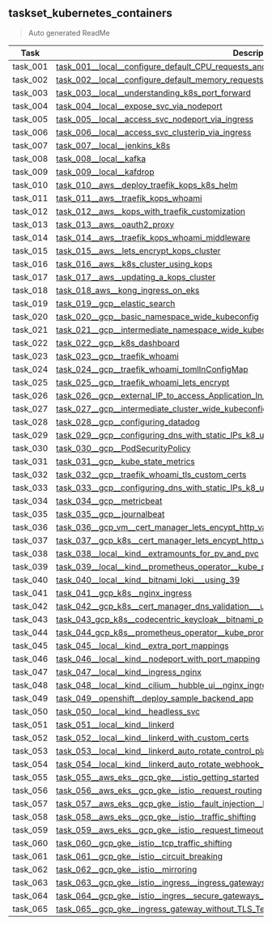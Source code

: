 ## taskset_kubernetes_containers

> Auto generated ReadMe

| Task     | Description                                                                                                                                                                                                                |
|----------|----------------------------------------------------------------------------------------------------------------------------------------------------------------------------------------------------------------------------|
| task_001 | [task_001__local__configure_default_CPU_requests_and_limits_for_a_namespace](taskset_kubernetes_containers/task_001__local__configure_default_CPU_requests_and_limits_for_a_namespace)                                     |
| task_002 | [task_002__local__configure_default_memory_requests_and_limits_for_a_namespace](taskset_kubernetes_containers/task_002__local__configure_default_memory_requests_and_limits_for_a_namespace)                               |
| task_003 | [task_003__local__understanding_k8s_port_forward](taskset_kubernetes_containers/task_003__local__understanding_k8s_port_forward)                                                                                           |
| task_004 | [task_004__local__expose_svc_via_nodeport](taskset_kubernetes_containers/task_004__local__expose_svc_via_nodeport)                                                                                                         |
| task_005 | [task_005__local__access_svc_nodeport_via_ingress](taskset_kubernetes_containers/task_005__local__access_svc_nodeport_via_ingress)                                                                                         |
| task_006 | [task_006__local__access_svc_clusterip_via_ingress](taskset_kubernetes_containers/task_006__local__access_svc_clusterip_via_ingress)                                                                                       |
| task_007 | [task_007__local__jenkins_k8s](taskset_kubernetes_containers/task_007__local__jenkins_k8s)                                                                                                                                 |
| task_008 | [task_008__local__kafka](taskset_kubernetes_containers/task_008__local__kafka)                                                                                                                                             |
| task_009 | [task_009__local__kafdrop](taskset_kubernetes_containers/task_009__local__kafdrop)                                                                                                                                         |
| task_010 | [task_010__aws__deploy_traefik_kops_k8s_helm](taskset_kubernetes_containers/task_010__aws__deploy_traefik_kops_k8s_helm)                                                                                                   |
| task_011 | [task_011__aws__traefik_kops_whoami](taskset_kubernetes_containers/task_011__aws__traefik_kops_whoami)                                                                                                                     |
| task_012 | [task_012__aws__kops_with_traefik_customization](taskset_kubernetes_containers/task_012__aws__kops_with_traefik_customization)                                                                                             |
| task_013 | [task_013__aws__oauth2_proxy](taskset_kubernetes_containers/task_013__aws__oauth2_proxy)                                                                                                                                   |
| task_014 | [task_014__aws__traefik_kops_whoami_middleware](taskset_kubernetes_containers/task_014__aws__traefik_kops_whoami_middleware)                                                                                               |
| task_015 | [task_015__aws__lets_encrypt_kops_cluster](taskset_kubernetes_containers/task_015__aws__lets_encrypt_kops_cluster)                                                                                                         |
| task_016 | [task_016__aws__k8s_cluster_using_kops](taskset_kubernetes_containers/task_016__aws__k8s_cluster_using_kops)                                                                                                               |
| task_017 | [task_017__aws__updating_a_kops_cluster](taskset_kubernetes_containers/task_017__aws__updating_a_kops_cluster)                                                                                                             |
| task_018 | [task_018_aws__kong_ingress_on_eks](taskset_kubernetes_containers/task_018_aws__kong_ingress_on_eks)                                                                                                                       |
| task_019 | [task_019__gcp__elastic_search](taskset_kubernetes_containers/task_019__gcp__elastic_search)                                                                                                                               |
| task_020 | [task_020__gcp__basic_namespace_wide_kubeconfig](taskset_kubernetes_containers/task_020__gcp__basic_namespace_wide_kubeconfig)                                                                                             |
| task_021 | [task_021__gcp__intermediate_namespace_wide_kubeconfig](taskset_kubernetes_containers/task_021__gcp__intermediate_namespace_wide_kubeconfig)                                                                               |
| task_022 | [task_022__gcp__k8s_dashboard](taskset_kubernetes_containers/task_022__gcp__k8s_dashboard)                                                                                                                                 |
| task_023 | [task_023__gcp__traefik_whoami](taskset_kubernetes_containers/task_023__gcp__traefik_whoami)                                                                                                                               |
| task_024 | [task_024__gcp__traefik_whoami_tomlInConfigMap](taskset_kubernetes_containers/task_024__gcp__traefik_whoami_tomlInConfigMap)                                                                                               |
| task_025 | [task_025__gcp__traefik_whoami_lets_encrypt](taskset_kubernetes_containers/task_025__gcp__traefik_whoami_lets_encrypt)                                                                                                     |
| task_026 | [task_026__gcp__external_IP_to_access_Application_In_Cluster](taskset_kubernetes_containers/task_026__gcp__external_IP_to_access_Application_In_Cluster)                                                                   |
| task_027 | [task_027__gcp__intermediate_cluster_wide_kubeconfig](taskset_kubernetes_containers/task_027__gcp__intermediate_cluster_wide_kubeconfig)                                                                                   |
| task_028 | [task_028__gcp__configuring_datadog](taskset_kubernetes_containers/task_028__gcp__configuring_datadog)                                                                                                                     |
| task_029 | [task_029__gcp__configuring_dns_with_static_IPs_k8_using_Ingress](taskset_kubernetes_containers/task_029__gcp__configuring_dns_with_static_IPs_k8_using_Ingress)                                                           |
| task_030 | [task_030__gcp__PodSecurityPolicy](taskset_kubernetes_containers/task_030__gcp__PodSecurityPolicy)                                                                                                                         |
| task_031 | [task_031__gcp__kube_state_metrics](taskset_kubernetes_containers/task_031__gcp__kube_state_metrics)                                                                                                                       |
| task_032 | [task_032__gcp__traefik_whoami_tls_custom_certs](taskset_kubernetes_containers/task_032__gcp__traefik_whoami_tls_custom_certs)                                                                                             |
| task_033 | [task_033__gcp__configuring_dns_with_static_IPs_k8_using_Service](taskset_kubernetes_containers/task_033__gcp__configuring_dns_with_static_IPs_k8_using_Service)                                                           |
| task_034 | [task_034__gcp__metricbeat](taskset_kubernetes_containers/task_034__gcp__metricbeat)                                                                                                                                       |
| task_035 | [task_035__gcp__journalbeat](taskset_kubernetes_containers/task_035__gcp__journalbeat)                                                                                                                                     |
| task_036 | [task_036__gcp_vm__cert_manager_lets_encypt_http_validation](taskset_kubernetes_containers/task_036__gcp_vm__cert_manager_lets_encypt_http_validation)                                                                     |
| task_037 | [task_037__gcp_k8s__cert_manager_lets_encypt_http_validation](taskset_kubernetes_containers/task_037__gcp_k8s__cert_manager_lets_encypt_http_validation)                                                                   |
| task_038 | [task_038__local__kind__extramounts_for_pv_and_pvc](taskset_kubernetes_containers/task_038__local__kind__extramounts_for_pv_and_pvc)                                                                                       |
| task_039 | [task_039__local__kind__prometheus_operator__kube_prometheus_grafana_alertmanager](taskset_kubernetes_containers/task_039__local__kind__prometheus_operator__kube_prometheus_grafana_alertmanager)                         |
| task_040 | [task_040__local__kind__bitnami_loki___using_39](taskset_kubernetes_containers/task_040__local__kind__bitnami_loki___using_39)                                                                                             |
| task_041 | [task_041__gcp_k8s__nginx_ingress](taskset_kubernetes_containers/task_041__gcp_k8s__nginx_ingress)                                                                                                                         |
| task_042 | [task_042__gcp_k8s__cert_manager_dns_validation___using_41](taskset_kubernetes_containers/task_042__gcp_k8s__cert_manager_dns_validation___using_41)                                                                       |
| task_043 | [task_043_gcp_k8s__codecentric_keycloak__bitnami_postgres___using_41_42](taskset_kubernetes_containers/task_043_gcp_k8s__codecentric_keycloak__bitnami_postgres___using_41_42)                                             |
| task_044 | [task_044_gcp_k8s__prometheus_operator__kube_prometheus_grafana_alertmanager___using_41_42_43](taskset_kubernetes_containers/task_044_gcp_k8s__prometheus_operator__kube_prometheus_grafana_alertmanager___using_41_42_43) |
| task_045 | [task_045__local__kind__extra_port_mappings](taskset_kubernetes_containers/task_045__local__kind__extra_port_mappings)                                                                                                     |
| task_046 | [task_046__local__kind__nodeport_with_port_mapping](taskset_kubernetes_containers/task_046__local__kind__nodeport_with_port_mapping)                                                                                       |
| task_047 | [task_047__local__kind__ingress_nginx](taskset_kubernetes_containers/task_047__local__kind__ingress_nginx)                                                                                                                 |
| task_048 | [task_048__local__kind__cilium__hubble_ui__nginx_ingress](taskset_kubernetes_containers/task_048__local__kind__cilium__hubble_ui__nginx_ingress)                                                                           |
| task_049 | [task_049__openshift__deploy_sample_backend_app](taskset_kubernetes_containers/task_049__openshift__deploy_sample_backend_app)                                                                                             |
| task_050 | [task_050__local__kind__headless_svc](taskset_kubernetes_containers/task_050__local__kind__headless_svc)                                                                                                                   |
| task_051 | [task_051__local__kind__linkerd](taskset_kubernetes_containers/task_051__local__kind__linkerd)                                                                                                                             |
| task_052 | [task_052__local__kind__linkerd_with_custom_certs](taskset_kubernetes_containers/task_052__local__kind__linkerd_with_custom_certs)                                                                                         |
| task_053 | [task_053__local__kind__linkerd_auto_rotate_control_plane_TLS_credentials](taskset_kubernetes_containers/task_053__local__kind__linkerd_auto_rotate_control_plane_TLS_credentials)                                         |
| task_054 | [task_054__local__kind__linkerd_auto_rotate_webhook_tls_credentials](taskset_kubernetes_containers/task_054__local__kind__linkerd_auto_rotate_webhook_tls_credentials)                                                     |
| task_055 | [task_055__aws_eks__gcp_gke___istio_getting_started](taskset_kubernetes_containers/task_055__aws_eks__gcp_gke___istio_getting_started)                                                                                     |
| task_056 | [task_056__aws_eks__gcp_gke__istio__request_routing](taskset_kubernetes_containers/task_056__aws_eks__gcp_gke__istio__request_routing)                                                                                     |
| task_057 | [task_057__aws_eks__gcp_gke__istio__fault_injection__http_delay__http_abort](taskset_kubernetes_containers/task_057__aws_eks__gcp_gke__istio__fault_injection__http_delay__http_abort)                                     |
| task_058 | [task_058__aws_eks__gcp_gke__istio__traffic_shifting](taskset_kubernetes_containers/task_058__aws_eks__gcp_gke__istio__traffic_shifting)                                                                                   |
| task_059 | [task_059__aws_eks__gcp_gke__istio__request_timeouts](taskset_kubernetes_containers/task_059__aws_eks__gcp_gke__istio__request_timeouts)                                                                                   |
| task_060 | [task_060__gcp_gke__istio__tcp_traffic_shifting](taskset_kubernetes_containers/task_060__gcp_gke__istio__tcp_traffic_shifting)                                                                                             |
| task_061 | [task_061__gcp_gke__istio__circuit_breaking](taskset_kubernetes_containers/task_061__gcp_gke__istio__circuit_breaking)                                                                                                     |
| task_062 | [task_062__gcp_gke__istio__mirroring](taskset_kubernetes_containers/task_062__gcp_gke__istio__mirroring)                                                                                                                   |
| task_063 | [task_063__gcp_gke__istio__ingress__ingress_gateways](taskset_kubernetes_containers/task_063__gcp_gke__istio__ingress__ingress_gateways)                                                                                   |
| task_064 | [task_064__gcp_gke__istio__ingres__secure_gateways__TLS__mTLS](taskset_kubernetes_containers/task_064__gcp_gke__istio__ingres__secure_gateways__TLS__mTLS)                                                                 |
| task_065 | [task_065__gcp_gke__ingress_gateway_without_TLS_Termination](taskset_kubernetes_containers/task_065__gcp_gke__ingress_gateway_without_TLS_Termination)                                                                     |


